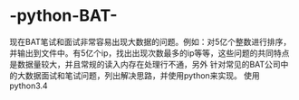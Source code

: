 # -python-BAT-
现在BAT笔试和面试非常容易出现大数据的问题。例如：对5亿个整数进行排序，并输出到文件中。有5亿个ip，找出出现次数最多的ip等等，这些问题的共同特点是数据量较大，并且常规的读入内存在处理行不通，另外
针对常见的BAT公司中的大数据面试和笔试问题，列出解决思路，并使用python来实现。
使用python3.4
